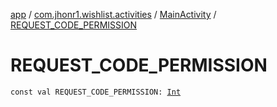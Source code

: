 [app](../../index.md) / [com.jhonr1.wishlist.activities](../index.md) / [MainActivity](index.md) / [REQUEST_CODE_PERMISSION](./-r-e-q-u-e-s-t_-c-o-d-e_-p-e-r-m-i-s-s-i-o-n.md)

# REQUEST_CODE_PERMISSION

`const val REQUEST_CODE_PERMISSION: `[`Int`](https://kotlinlang.org/api/latest/jvm/stdlib/kotlin/-int/index.html)